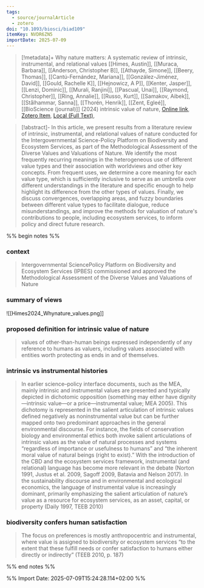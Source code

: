 ```yaml
---
tags:
  - source/journalArticle
  - zotero
doi: "10.1093/biosci/biad109"
itemKey: NVDR6ZN5
importDate: 2025-07-09
---
```

>[!metadata]+
> Why nature matters: A systematic review of intrinsic, instrumental, and relational values
> [[Himes, Austin]], [[Muraca, Barbara]], [[Anderson, Christopher B]], [[Athayde, Simone]], [[Beery, Thomas]], [[Cantú-Fernández, Mariana]], [[González-Jiménez, David]], [[Gould, Rachelle K]], [[Hejnowicz, A P]], [[Kenter, Jasper]], [[Lenzi, Dominic]], [[Murali, Ranjini]], [[Pascual, Unai]], [[Raymond, Christopher]], [[Ring, Annalie]], [[Russo, Kurt]], [[Samakov, Aibek]], [[Stålhammar, Sanna]], [[Thorén, Henrik]], [[Zent, Egleé]], 
> [[BioScience (journal)]] (2024)
> intrinsic value of nature, 
> [Online link](https://doi.org/10.1093/biosci/biad109), [Zotero Item](zotero://select/library/items/NVDR6ZN5), [Local (Full Text)](file://C:/Users/aburg/Documents/references/zotero/storage/DMYVZAXL/Himes2024_Whynature.pdf), 

>[!abstract]-
>In this article, we present results from a literature review of intrinsic, instrumental, and relational values of nature conducted for the Intergovernmental Science-Policy Platform on Biodiversity and Ecosystem Services, as part of the Methodological Assessment of the Diverse Values and Valuations of Nature. We identify the most frequently recurring meanings in the heterogeneous use of different value types and their association with worldviews and other key concepts. From frequent uses, we determine a core meaning for each value type, which is sufficiently inclusive to serve as an umbrella over different understandings in the literature and specific enough to help highlight its difference from the other types of values. Finally, we discuss convergences, overlapping areas, and fuzzy boundaries between different value types to facilitate dialogue, reduce misunderstandings, and improve the methods for valuation of nature's contributions to people, including ecosystem services, to inform policy and direct future research.

%% begin notes %%
### context
>Intergovernmental SciencePolicy Platform on Biodiversity and Ecosystem Services (IPBES) commissioned and approved the Methodological Assessment of the Diverse Values and Valuations of Nature
### summary of views
![[Himes2024_Whynature_values.png]]
### proposed definition for intrinsic value of nature
> values of other-than-human beings expressed independently of any reference to humans as valuers, including values associated with entities worth protecting as ends in and of themselves.
### intrinsic vs instrumental histories
>In earlier science–policy interface documents, such as the MEA, mainly intrinsic and instrumental values are presented and typically depicted in dichotomic opposition (something may either have dignity—intrinsic value—or a price—instrumental value; MEA 2005). This dichotomy is represented in the salient articulation of intrinsic values defined negatively as noninstrumental value but can be further mapped onto two predominant approaches in the general environmental discourse. For instance, the fields of conservation biology and environmental ethics both invoke salient articulations of intrinsic values as the value of natural processes and systems “regardless of importance or usefulness to humans” and “the inherent moral value of natural beings (right to exist).” With the introduction of the CBD and the ecosystem services framework, instrumental (and relational) language has become more relevant in the debate (Norton 1991, Justus et al. 2009, Sagoff 2009, Batavia and Nelson 2017). In the sustainability discourse and in environmental and ecological economics, the language of instrumental value is increasingly dominant, primarily emphasizing the salient articulation of nature’s value as a resource for ecosystem services, as an asset, capital, or property (Daily 1997, TEEB 2010) 

### biodiversity confers human satisfaction
>The focus on preferences is mostly anthropocentric and instrumental, where value is assigned to biodiversity or ecosystem services “to the extent that these fulfill needs or confer satisfaction to humans either directly or indirectly” (TEEB 2010, p. 187)

%% end notes %%

%% Import Date: 2025-07-09T15:24:28.114+02:00 %%
